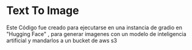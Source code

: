 # Text To Image

Este Código fue creado para ejecutarse en una instancia de gradio en "Hugging Face" , para generar
imagenes con un modelo de inteligencia artificial y mandarlos a un bucket de aws s3
